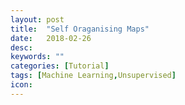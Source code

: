 ```yaml
---
layout: post
title:  "Self Oraganising Maps"
date:   2018-02-26
desc: 
keywords: ""
categories: [Tutorial]
tags: [Machine Learning,Unsupervised]
icon: 
---
```

